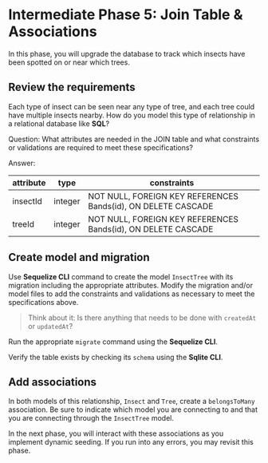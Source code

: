 # Intermediate Phase 5: Join Table & Associations

In this phase, you will upgrade the database to track which insects have been
spotted on or near which trees.

## Review the requirements

Each type of insect can be seen near any type of tree, and each tree could have
multiple insects nearby. How do you model this type of relationship in a 
relational database like **SQL**?

Question: What attributes are needed in the JOIN table and what constraints or
validations are required to meet these specifications?

Answer:

| attribute | type    | constraints                                                   |
| --------- | ------- | ------------------------------------------------------------- |
| insectId  | integer | NOT NULL, FOREIGN KEY REFERENCES Bands(id), ON DELETE CASCADE |
| treeId    | integer | NOT NULL, FOREIGN KEY REFERENCES Bands(id), ON DELETE CASCADE |

## Create model and migration

Use **Sequelize CLI** command to create the model `InsectTree` with its
migration including the appropriate attributes. Modify the migration and/or
model files to add the constraints and validations as necessary to meet the
specifications above.

> Think about it: Is there anything that needs to be done with `createdAt` or 
> `updatedAt`?

Run the appropriate `migrate` command using the **Sequelize CLI**.

Verify the table exists by checking its `schema` using the **Sqlite CLI**.

## Add associations

In both models of this relationship, `Insect` and `Tree`, create a
`belongsToMany` association. Be sure to indicate which model you are connecting
to and that you are connecting through the `InsectTree` model.

In the next phase, you will interact with these associations as you implement
dynamic seeding. If you run into any errors, you may revisit this phase.

